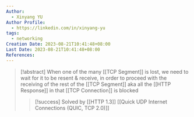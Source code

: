 ```yaml
---
Author:
  - Xinyang YU
Author Profile:
  - https://linkedin.com/in/xinyang-yu
tags:
  - networking
Creation Date: 2023-08-21T10:41:48+08:00
Last Date: 2023-08-21T10:41:48+08:00
References:
---
```

>[!abstract] When one of the many [[TCP Segment]] is lost, we need to wait for it to be resent & receive, in order to proceed with the receiving of the rest of the [[TCP Segment]] aka all the [[HTTP Response]] in that [[TCP Connection]] is blocked
>
>>[!success] Solved by [[HTTP 1.3]] [[Quick UDP Internet Connections (QUIC, TCP 2.0)]]